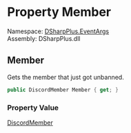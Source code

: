 # Property Member

Namespace: [DSharpPlus.EventArgs](DSharpPlus.EventArgs.md)  
Assembly: DSharpPlus.dll

## <a id="DSharpPlus_EventArgs_GuildBanRemoveEventArgs_Member"></a>Member

Gets the member that just got unbanned.

```csharp
public DiscordMember Member { get; }
```

### Property Value

[DiscordMember](DSharpPlus.Entities.DiscordMember.md)

